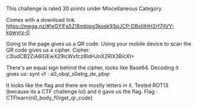 This challenge is rated 30 points under Miscellaneous Category.

Comes with a download link.
https://mega.nz/#!eGYlFa5Z!8mbiqg3kosk93qJCP-DBxIilHH2rf7iIVY-kpwyrx-0

Going to the page gives us a QR code. 
Using your mobile device to scan the QR code gives us a cipher.
Cipher: c3ludCB2ZiA6IGEwX29icWxfczBldHJnX2RlX3BicXI=

There's an equal sign behind the cipher, looks like Base64.
Decoding it gives us: 
synt vf : a0_obql_s0etrg_de_pbqr

It looks like the flag and there are mostly letters in it.
Tested ROT13 (because its a CTF challenge lol) and it gave us the flag.
Flag : CTFlearn{n0_body_f0rget_qr_code}

